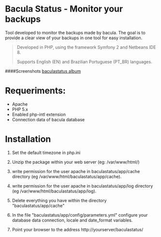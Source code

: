 Bacula Status - Monitor your backups
============


Tool developed to monitor the backups made by bacula. The goal is to provide a clear view of your backups in one tool for easy installation.

> Developed in PHP, using the framework Symfony 2 and Netbeans IDE 8.
>
> Supports English (EN) and Brazilian Portuguese (PT_BR) languages.


####Screenshots
[baculastatus album](https://plus.google.com/photos/109969415199973437597/albums/6008162396758304289)


Requeriments:
============
- Apache
- PHP 5.x
- Enabled php-intl extension
- Connection data of bacula database


Installation 
============
1) Set the default timezone in php.ini 

2) Unzip the package within your web server (eg: /var/www/html/) 

3) write permission for the user apache in baculastatus/app/cache 
   directory (eg /var/www/html/baculastatus/app/cache). 

4) write permission for the user apache in baculastatus/app/log directory 
   (eg /var/www/html/baculastatus/app/log). 

5) Delete everything you have within the directory "baculastatus/app/cache"

6) In the file "baculastatus/app/config/parameters.yml" configure your database
   data connection, locale and date_format variables.

7) Point your browser to the address http://yourserver/baculastatus/